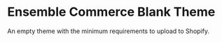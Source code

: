 # Ensemble Commerce Blank Theme

An empty theme with the minimum requirements to upload to Shopify.
